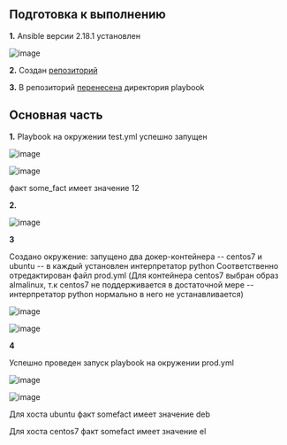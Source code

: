 ## Подготовка к выполнению ##

**1.** Ansible версии 2.18.1 установлен

![image](https://github.com/user-attachments/assets/2029ea7a-8520-4935-a3af-b4b262b8ca19)

**2.** Создан [репозиторий](https://github.com/user-attachments/assets/4287724f-3599-46c6-9b2b-329b6543e6cf)

**3.** В репозиторий [перенесена](https://github.com/g-timokhin/ansible_intro/tree/master/playbook) директория playbook

## Основная часть ##

**1.** Playbook на окружении test.yml успешно запущен

![image](https://github.com/user-attachments/assets/9ad8c6cd-bbd4-493e-87d2-1fbda934184d)

![image](https://github.com/user-attachments/assets/b7b51ada-28d1-438b-8071-80a8840d7ba3)

факт some_fact имеет значение 12

**2.**

![image](https://github.com/user-attachments/assets/088dff61-048d-480a-99b6-d1c28090895c)

**3** 

Создано окружение: запущено два докер-контейнера -- centos7 и ubuntu --  в каждый установлен интерпретатор python
Соответственно отредактирован файл prod.yml
(Для контейнера centos7 выбран образ almalinux, т.к centos7 не поддерживается в достаточной мере -- интерпретатор python нормально в него не устанавливается)

![image](https://github.com/user-attachments/assets/4e4e127c-c3b1-4399-bca7-2f7355790037)

![image](https://github.com/user-attachments/assets/39b20504-fb27-4352-b094-7b4af917ccea)

**4**

Успешно проведен запуск playbook на окружении prod.yml

![image](https://github.com/user-attachments/assets/b23eb63a-29b6-441e-b356-4ed6a05e7027)

![image](https://github.com/user-attachments/assets/e0b527e8-cb8d-49f7-abf2-638d5d6c25ac)

Для хоста ubuntu факт somefact имеет значение deb

Для хоста centos7 факт somefact имеет значение el



































